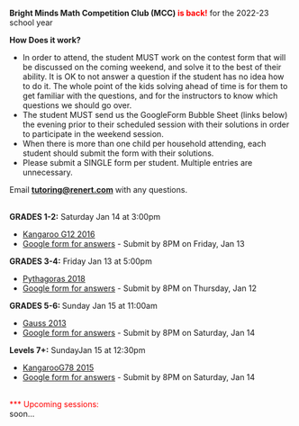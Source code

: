 <b>Bright Minds Math Competition Club (MCC) <font color="red">is back!</font></b> for the 2022-23 school year 

<b>How Does it work?</b> <br>
 *	In order to attend, the student MUST work on the contest form that will be discussed on the coming weekend, and solve it to the best of their ability. It is OK to not answer a question if the student has no idea how to do it. The whole point of the kids solving ahead of time is for them to get familiar with the questions, and for the instructors to know which questions we should go over.
 *	The student MUST send us the GoogleForm Bubble Sheet (links below) the evening prior to their scheduled session with their solutions in order to participate in the weekend session.
 *	When there is more than one child per household attending, each student should submit the form with their solutions.
 *	Please submit a SINGLE form per student. Multiple entries are unnecessary.

Email <b>tutoring@renert.com</b> with any questions.
<br><br>

<b>GRADES 1-2:</b>
Saturday Jan 14 at 3:00pm
 * <a href="https://drive.google.com/file/d/16AJ9HNRAShP1DG1nJjqun358FzpAuqP5/view">Kangaroo G12 2016</a> 
  * <a href="https://docs.google.com/forms/d/e/1FAIpQLSdiy8ZegjmM_nSlDmqC6p_fvNyl6UpXi21kEYAmDcssa_cNUw/viewform">Google form for answers</a> - Submit by 8PM on Friday, Jan 13

 <b>GRADES 3-4:</b> 
  Friday Jan 13 at 5:00pm
  * <a href="https://drive.google.com/file/d/1SjEv-E42UgnhF9AllONmcrT1rtFl4x_C/view">Pythagoras 2018</a> 
  * <a href="https://docs.google.com/forms/d/e/1FAIpQLSdPx6LPWNcsAhHmbkdm4brrUmBYUOEw1X5tDBPqt3j5ULyUmw/viewform">Google form for answers</a> - Submit by 8PM on Thursday, Jan 12 

<b>GRADES 5-6: </b>
  Sunday Jan 15 at 11:00am
  * <a href="https://drive.google.com/file/d/1BkOSD9yS07O_7BpVWXQzkjViwW02skt9/view">Gauss 2013 </a> 
  * <a href="https://docs.google.com/forms/d/e/1FAIpQLSfJ12I_nIfnTJ5UWwBd_bDx5pCBsZJgofVhol1ID9X3GYZXAg/viewform">Google form for answers</a> - Submit by 8PM on Saturday, Jan 14
 
<b>Levels 7+:</b> 
  SundayJan 15 at 12:30pm 
  * <a href="https://drive.google.com/file/d/1WfL81NtEP65E3J1z9NYRrDdqXjsOlWzu/view">KangarooG78 2015</a>
  * <a href="https://docs.google.com/forms/d/e/1FAIpQLSc08GtnAcJ3HFHAo3sr9jo6ixBRT-Td4hlEhgqM3tFoelTkpQ/viewform">Google form for answers</a> - Submit by 8PM on Saturday, Jan 14


<!--
<b>GRADES 1-2:</b>
Thursday Nov 3 at 6:30pm
 * <a href="https://drive.google.com/file/d/1cgpLYAGWmzorevnEf8a13Bc6PQArAe2K/view">Kangaroo G12 2012</a> 
  * <a href="https://docs.google.com/forms/d/e/1FAIpQLSdBeuLFlJrDpnMzMJEzrUgEG2WBpINNx4S4sP5hJYxElS5dxQ/viewform?usp=share_link">Google form for answers</a> - Submit by 8PM on Wednesday, Nov 2

 <b>GRADES 3-4:</b> 
  Friday Nov 4 at 5:00pm
  * <a href="https://drive.google.com/file/d/1R4mgLPpIn099Znxz7Hyzq5GuGB3TBBVP/view">Kangaroo G34 2013</a> 
  * <a href="https://docs.google.com/forms/d/e/1FAIpQLSdNXus22Ug6GwxgaU_VUF6UGSHkoXvucAZ_nTbDJX3ekNSJ6Q/viewform">Google form for answers</a> - Submit by 8PM on Thursday, Nov 3 

<b>GRADES 5-6: </b>
  Sunday Nov 5 at 11:00am
  * <a href="https://drive.google.com/file/d/17rzLcPX91g6oQFlZkvYPWZeD9BI_7otf/view">Kangaroo G56 2013</a> 
  * <a href="https://docs.google.com/forms/d/e/1FAIpQLSd0SOmkIsU3Q3dYKs-2N-1WqWd99rVfBxa5Hk4CMSeLm9FnXw/viewform">Google form for answers</a> - Submit by 8PM on Saturday, Nov 4
 
<b>Levels 7+:</b> 
  Sunday Nov 5 at 12:30pm 
  * <a href="https://drive.google.com/file/d/1Q5I8XY1zhQAZ1540LyF9DbG0mPWfX8PK/view">Pascal 2011</a>
  * <a href="https://docs.google.com/forms/d/e/1FAIpQLSdUYxdiUKdoEn8d9kJrjmDcDiiodzOFcOrgQjWM_RfP_iC-Lw/viewform">Google form for answers</a> - Submit by 8PM on Saturday, Nov 4
-->

<br>
<font color="red">*** Upcoming sessions: <br></font>soon...


